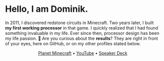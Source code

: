 # Hello, I am Dominik.

In 2011, I discovered redstone circuits in Minecraft. Two years later, I built **my first working processor** in that game. I quickly realized that I had found something invaluable in my life. Ever since then, processor design has been my life passion. :purple_heart: Are you curious about the **results**? They are right in front of your eyes, here on GitHub, or on my other profiles stated below.

<p align="center">
  <a href="https://www.planetminecraft.com/member/dominiksalvet">Planet Minecraft</a>&nbsp;•&nbsp;<a href="https://www.youtube.com/channel/UCYzXppB62dDM0Shg_tWSPfw">YouTube</a>&nbsp;•&nbsp;<a href="https://speakerdeck.com/dominiksalvet">Speaker Deck</a>
</p>
